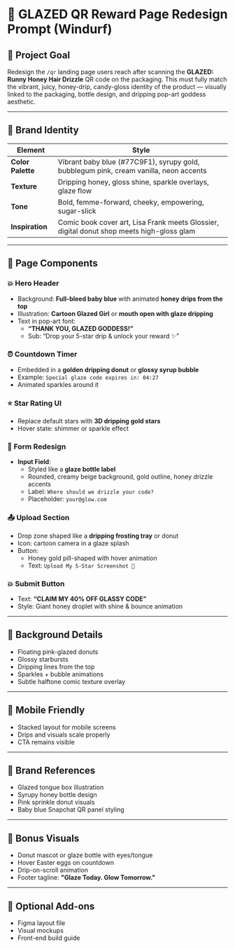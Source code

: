 
# 🍯 GLAZED QR Reward Page Redesign Prompt (Windurf)

## 🎯 Project Goal

Redesign the `/qr` landing page users reach after scanning the **GLAZED: Runny Honey Hair Drizzle** QR code on the packaging. This must fully match the vibrant, juicy, honey-drip, candy-gloss identity of the product — visually linked to the packaging, bottle design, and dripping pop-art goddess aesthetic.

---

## 🎨 Brand Identity

| Element            | Style |
|--------------------|-------|
| **Color Palette**  | Vibrant baby blue (#77C9F1), syrupy gold, bubblegum pink, cream vanilla, neon accents |
| **Texture**        | Dripping honey, gloss shine, sparkle overlays, glaze flow |
| **Tone**           | Bold, femme-forward, cheeky, empowering, sugar-slick |
| **Inspiration**    | Comic book cover art, Lisa Frank meets Glossier, digital donut shop meets high-gloss glam |

---

## 🧁 Page Components

### 💥 Hero Header
- Background: **Full-bleed baby blue** with animated **honey drips from the top**
- Illustration: **Cartoon Glazed Girl** or **mouth open with glaze dripping**
- Text in pop-art font:
  - **“THANK YOU, GLAZED GODDESS!”**
  - Sub: “Drop your 5-star drip & unlock your reward ✨”

### ⏰ Countdown Timer
- Embedded in a **golden dripping donut** or **glossy syrup bubble**
- Example: `Special glaze code expires in: 04:27`
- Animated sparkles around it

### ⭐️ Star Rating UI
- Replace default stars with **3D dripping gold stars**
- Hover state: shimmer or sparkle effect

### 📝 Form Redesign
- **Input Field**:
  - Styled like a **glaze bottle label**
  - Rounded, creamy beige background, gold outline, honey drizzle accents
  - Label: `Where should we drizzle your code?`
  - Placeholder: `your@glow.com`

### 📤 Upload Section
- Drop zone shaped like a **dripping frosting tray** or donut
- Icon: cartoon camera in a glaze splash
- Button:
  - Honey gold pill-shaped with hover animation
  - Text: `Upload My 5-Star Screenshot 🍯`

### 💥 Submit Button
- Text: **“CLAIM MY 40% OFF GLASSY CODE”**
- Style: Giant honey droplet with shine & bounce animation

---

## 🔮 Background Details
- Floating pink-glazed donuts
- Glossy starbursts
- Dripping lines from the top
- Sparkles + bubble animations
- Subtle halftone comic texture overlay

---

## 📱 Mobile Friendly
- Stacked layout for mobile screens
- Drips and visuals scale properly
- CTA remains visible

---

## 🌟 Brand References
- Glazed tongue box illustration
- Syrupy honey bottle design
- Pink sprinkle donut visuals
- Baby blue Snapchat QR panel styling

---

## 💅 Bonus Visuals
- Donut mascot or glaze bottle with eyes/tongue
- Hover Easter eggs on countdown
- Drip-on-scroll animation
- Footer tagline: **"Glaze Today. Glow Tomorrow."**

---

## 🧰 Optional Add-ons
- Figma layout file
- Visual mockups
- Front-end build guide
